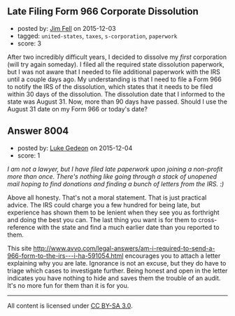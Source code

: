 ## Late Filing Form 966 Corporate Dissolution

- posted by: [Jim Fell](https://stackexchange.com/users/74611/jim-fell) on 2015-12-03
- tagged: `united-states`, `taxes`, `s-corporation`, `paperwork`
- score: 3

After two incredibly difficult years, I decided to dissolve my *first* corporation (will try again someday).  I filed all the required state dissolution paperwork, but I was not aware that I needed to file additional paperwork with the IRS until a couple days ago.  My understanding is that I need to file a Form 966 to notify the IRS of the dissolution, which states that it needs to be filed within 30 days of the dissolution.  The dissolution date that I informed to the state was August 31.  Now, more than 90 days have passed.  Should I use the August 31 date on my Form 966 or today's date?


## Answer 8004

- posted by: [Luke Gedeon](https://stackexchange.com/users/1119600/luke-gedeon) on 2015-12-04
- score: 1

*I am not a lawyer, but I have filed late paperwork upon joining a non-profit more than once. There's nothing like going through a stack of unopened mail hoping to find donations and finding a bunch of letters from the IRS. :)*

Above all honesty. That's not a moral statement. That is just practical advice. The IRS could charge you a few hundred for being late, but experience has shown them to be lenient when they see you as forthright and doing the best you can. The last thing you want is for them to cross-reference with the state and find a much earlier date than you reported to them.

This site http://www.avvo.com/legal-answers/am-i-required-to-send-a-966-form-to-the-irs---i-ha-591054.html encourages you to attach a letter explaining why you are late. Ignorance is not an excuse, but they do have to triage which cases to investigate further. Being honest and open in the letter indicates you have nothing to hide and saves them the trouble of an audit. It's no more fun for them than it is for you.



---

All content is licensed under [CC BY-SA 3.0](https://creativecommons.org/licenses/by-sa/3.0/).

